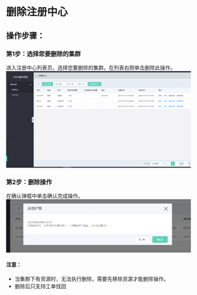 # 删除注册中心
## 操作步骤：

###  第1步：选择您要删除的集群
进入注册中心列表页，选择您要删除的集群。在列表右侧单击删除此操作。
  ![](../../../../../image/Internet-Middleware/JD-Distributed-Service-Framework/zczx-list.png)
  
  
###  第2步：删除操作
在确认弹框中单击确认完成操作。
  ![](../../../../../image/Internet-Middleware/JD-Distributed-Service-Framework/zczx-sc-qr.png)
  
  
#### 注意：
- 当集群下有资源时，无法执行删除，需要先移除资源才能删除操作。
- 删除后只支持工单找回
